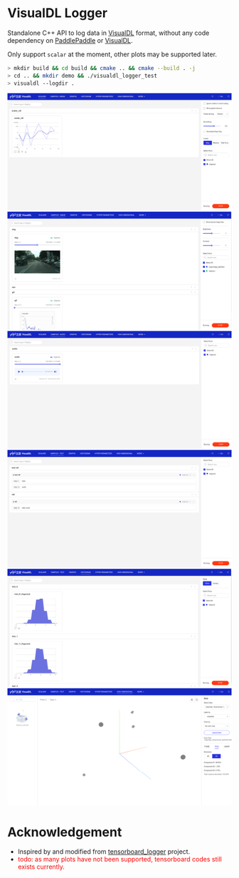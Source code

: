 # VisualDL Logger

Standalone C++ API to log data in [VisualDL](https://github.com/PaddlePaddle/VisualDL) format,
without any code dependency on [PaddlePaddle](https://github.com/PaddlePaddle/Paddle) 
or [VisualDL](https://github.com/PaddlePaddle/VisualDL).

<!-- Only support `scalar`, `histogram`, `image`, `audio` `text` and `projector` at the moment. -->
Only support `scalar` at the moment, other plots may be supported later.

```bash
> mkdir build && cd build && cmake .. && cmake --build . -j
> cd .. && mkdir demo && ./visualdl_logger_test
> visualdl --logdir .
```

![scalar](./assets/vdl_scalar.png)
![image](./assets/vdl_image.png)
![audio](./assets/vdl_audio.png)
![text](./assets/vdl_text.png)
![histogram](./assets/vdl_histogram.png)
![embedding](./assets/vdl_embeddings.png)
<!-- ![hparam](./assets/vdl_hparam.png)
![pr_curve](./assets/vdl_pr_curve.png)
![roc_curve](./assets/vdl_roc_curve.png) -->

# Acknowledgement

- Inspired by and modified from [tensorboard_logger](https://github.com/RustingSword/tensorboard_logger) project.
- <font color="red">todo: as many plots have not been supported, tensorboard codes still exists currently. </font>

<!-- - Audio sample from [File Examples](https://file-examples.com/index.php/sample-audio-files/sample-wav-download/). -->
